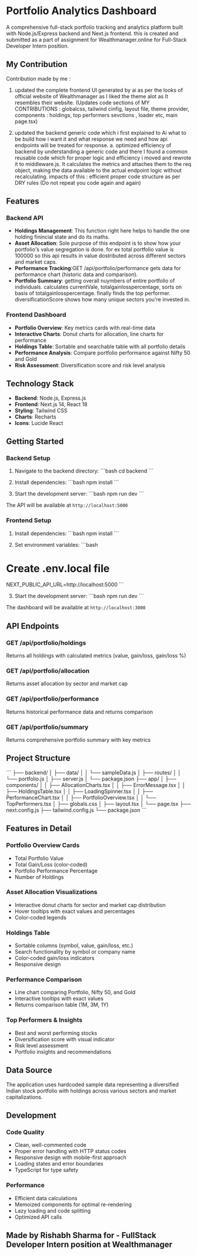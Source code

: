 # Portfolio Analytics Dashboard

A comprehensive full-stack portfolio tracking and analytics platform built with Node.js/Express backend and Next.js frontend.
this is created and submitted as a part of assignment for Wealthmanager.online for Full-Stack Developer Intern position.

## My Contribution

Contribution made by me : 
1. updated the complete frontend UI generated by ai as per the looks of official website of Wealthmanager as I liked the theme alot as It resembles their website.
(Updates code sections of MY CONTRIBUTIONS : globalcss, tailwind cinfig, layout file, theme provider, components : holdings, top performers sevctions , loader etc, main page.tsx)

2. updated the backend generic code which i first explained to Ai what to be build how i want it and what response we need and how api endpoints will be treated for response.
a. optimized efficiency of backend by understanding a generic code and there I found a common reusable code which for proper logic and efficiency i moved and rewrote it to middleware.js. It calculates the metrics and attaches them to the req object, making the data available to the actual endpoint logic without recalculating.
impacts of this : 
efficient
proper code structure as per DRY rules (Do not repeat you code again and again)

## Features

### Backend API
- **Holdings Management**:  This function right here helps to handle the one holding finincial state and do its maths.
- **Asset Allocation**: Sole purpose of this endpoint is to show how your portfolio's value segregation is done. for ex total portfolio value is 100000
so this api results in value dostributed across different sectors and market caps.
- **Performance Tracking**:GET /api/portfolio/performance gets data for performance chart (historic data and comparison).
- **Portfolio Summary**:  getting overall nuymbers of entire portfolio of individuals. calculates currentVale, totalgainlosspercentage, sorts on basis of totalgainlosspercentage. finally finds the top performer.
diversificationScore shows how many unique sectors you're invested in.

### Frontend Dashboard
- **Portfolio Overview**: Key metrics cards with real-time data
- **Interactive Charts**: Donut charts for allocation, line charts for performance
- **Holdings Table**: Sortable and searchable table with all portfolio details
- **Performance Analysis**: Compare portfolio performance against Nifty 50 and Gold
- **Risk Assessment**: Diversification score and risk level analysis

## Technology Stack

- **Backend**: Node.js, Express.js
- **Frontend**: Next.js 14, React 18
- **Styling**: Tailwind CSS
- **Charts**: Recharts
- **Icons**: Lucide React

## Getting Started

### Backend Setup

1. Navigate to the backend directory:
\`\`\`bash
cd backend
\`\`\`

2. Install dependencies:
\`\`\`bash
npm install
\`\`\`

3. Start the development server:
\`\`\`bash
npm run dev
\`\`\`

The API will be available at `http://localhost:5000`

### Frontend Setup

1. Install dependencies:
\`\`\`bash
npm install
\`\`\`

2. Set environment variables:
\`\`\`bash
# Create .env.local file
NEXT_PUBLIC_API_URL=http://localhost:5000
\`\`\`

3. Start the development server:
\`\`\`bash
npm run dev
\`\`\`

The dashboard will be available at `http://localhost:3000`

## API Endpoints

### GET /api/portfolio/holdings
Returns all holdings with calculated metrics (value, gain/loss, gain/loss %)

### GET /api/portfolio/allocation
Returns asset allocation by sector and market cap

### GET /api/portfolio/performance
Returns historical performance data and returns comparison

### GET /api/portfolio/summary
Returns comprehensive portfolio summary with key metrics

## Project Structure

\`\`\`
├── backend/
│   ├── data/
│   │   └── sampleData.js
│   ├── routes/
│   │   └── portfolio.js
│   ├── server.js
│   └── package.json
├── app/
│   ├── components/
│   │   ├── AllocationCharts.tsx
│   │   ├── ErrorMessage.tsx
│   │   ├── HoldingsTable.tsx
│   │   ├── LoadingSpinner.tsx
│   │   ├── PerformanceChart.tsx
│   │   ├── PortfolioOverview.tsx
│   │   └── TopPerformers.tsx
│   ├── globals.css
│   ├── layout.tsx
│   └── page.tsx
├── next.config.js
├── tailwind.config.js
└── package.json
\`\`\`

## Features in Detail

### Portfolio Overview Cards
- Total Portfolio Value
- Total Gain/Loss (color-coded)
- Portfolio Performance Percentage
- Number of Holdings

### Asset Allocation Visualizations
- Interactive donut charts for sector and market cap distribution
- Hover tooltips with exact values and percentages
- Color-coded legends

### Holdings Table
- Sortable columns (symbol, value, gain/loss, etc.)
- Search functionality by symbol or company name
- Color-coded gain/loss indicators
- Responsive design

### Performance Comparison
- Line chart comparing Portfolio, Nifty 50, and Gold
- Interactive tooltips with exact values
- Returns comparison table (1M, 3M, 1Y)

### Top Performers & Insights
- Best and worst performing stocks
- Diversification score with visual indicator
- Risk level assessment
- Portfolio insights and recommendations

## Data Source

The application uses hardcoded sample data representing a diversified Indian stock portfolio with holdings across various sectors and market capitalizations.

## Development

### Code Quality
- Clean, well-commented code
- Proper error handling with HTTP status codes
- Responsive design with mobile-first approach
- Loading states and error boundaries
- TypeScript for type safety

### Performance
- Efficient data calculations
- Memoized components for optimal re-rendering
- Lazy loading and code splitting
- Optimized API calls

## Made by Rishabh Sharma for - FullStack Developer Intern position at Wealthmanager